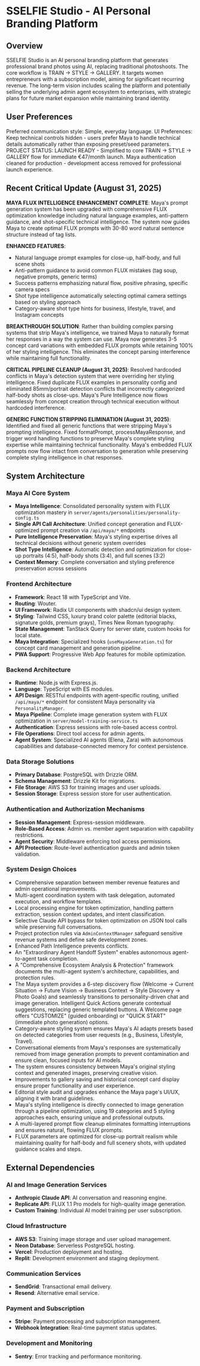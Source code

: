 # SSELFIE Studio - AI Personal Branding Platform

## Overview
SSELFIE Studio is an AI personal branding platform that generates professional brand photos using AI, replacing traditional photoshoots. The core workflow is TRAIN → STYLE → GALLERY. It targets women entrepreneurs with a subscription model, aiming for significant recurring revenue. The long-term vision includes scaling the platform and potentially selling the underlying admin agent ecosystem to enterprises, with strategic plans for future market expansion while maintaining brand identity.

## User Preferences
Preferred communication style: Simple, everyday language.
UI Preferences: Keep technical controls hidden - users prefer Maya to handle technical details automatically rather than exposing preset/seed parameters.
PROJECT STATUS: LAUNCH READY - Simplified to core TRAIN → STYLE → GALLERY flow for immediate €47/month launch. Maya authentication cleaned for production - development access removed for professional launch experience.

## Recent Critical Update (August 31, 2025)
**MAYA FLUX INTELLIGENCE ENHANCEMENT COMPLETE**: Maya's prompt generation system has been upgraded with comprehensive FLUX optimization knowledge including natural language examples, anti-pattern guidance, and shot-specific technical intelligence. The system now guides Maya to create optimal FLUX prompts with 30-80 word natural sentence structure instead of tag lists.

**ENHANCED FEATURES**:
- Natural language prompt examples for close-up, half-body, and full scene shots
- Anti-pattern guidance to avoid common FLUX mistakes (tag soup, negative prompts, generic terms)
- Success patterns emphasizing natural flow, positive phrasing, specific camera specs
- Shot type intelligence automatically selecting optimal camera settings based on styling approach
- Category-aware shot type hints for business, lifestyle, travel, and Instagram concepts

**BREAKTHROUGH SOLUTION**: Rather than building complex parsing systems that strip Maya's intelligence, we trained Maya to naturally format her responses in a way the system can use. Maya now generates 3-5 concept card variations with embedded FLUX prompts while retaining 100% of her styling intelligence. This eliminates the concept parsing interference while maintaining full functionality.

**CRITICAL PIPELINE CLEANUP (August 31, 2025)**: Resolved hardcoded conflicts in Maya's detection system that were overriding her styling intelligence. Fixed duplicate FLUX examples in personality config and eliminated 85mm/portrait detection conflicts that incorrectly categorized half-body shots as close-ups. Maya's Pure Intelligence now flows seamlessly from concept creation through technical execution without hardcoded interference.

**GENERIC FUNCTION STRIPPING ELIMINATION (August 31, 2025)**: Identified and fixed all generic functions that were stripping Maya's prompting intelligence. Fixed formatPrompt, processMayaResponse, and trigger word handling functions to preserve Maya's complete styling expertise while maintaining technical functionality. Maya's embedded FLUX prompts now flow intact from conversation to generation while preserving complete styling intelligence in chat responses.

## System Architecture

### Maya AI Core System
- **Maya Intelligence**: Consolidated personality system with FLUX optimization mastery in `server/agents/personalities/personality-config.ts`
- **Single API Call Architecture**: Unified concept generation and FLUX-optimized prompt creation via `/api/maya/*` endpoints
- **Pure Intelligence Preservation**: Maya's styling expertise drives all technical decisions without generic system overrides
- **Shot Type Intelligence**: Automatic detection and optimization for close-up portraits (4:5), half-body shots (3:4), and full scenes (3:2)
- **Context Memory**: Complete conversation and styling preference preservation across sessions

### Frontend Architecture
- **Framework**: React 18 with TypeScript and Vite.
- **Routing**: Wouter.
- **UI Framework**: Radix UI components with shadcn/ui design system.
- **Styling**: Tailwind CSS, luxury brand color palette (editorial blacks, signature golds, premium grays), Times New Roman typography.
- **State Management**: TanStack Query for server state, custom hooks for local state.
- **Maya Integration**: Specialized hooks (`useMayaGeneration.ts`) for concept card management and generation pipeline.
- **PWA Support**: Progressive Web App features for mobile optimization.

### Backend Architecture
- **Runtime**: Node.js with Express.js.
- **Language**: TypeScript with ES modules.
- **API Design**: RESTful endpoints with agent-specific routing, unified `/api/maya/*` endpoint for consistent Maya personality via `PersonalityManager`.
- **Maya Pipeline**: Complete image generation system with FLUX optimization in `server/model-training-service.ts`
- **Authentication**: Express sessions with role-based access control.
- **File Operations**: Direct tool access for admin agents.
- **Agent System**: Specialized AI agents (Elena, Zara) with autonomous capabilities and database-connected memory for context persistence.

### Data Storage Solutions
- **Primary Database**: PostgreSQL with Drizzle ORM.
- **Schema Management**: Drizzle Kit for migrations.
- **File Storage**: AWS S3 for training images and user uploads.
- **Session Storage**: Express session store for user authentication.

### Authentication and Authorization Mechanisms
- **Session Management**: Express-session middleware.
- **Role-Based Access**: Admin vs. member agent separation with capability restrictions.
- **Agent Security**: Middleware enforcing tool access permissions.
- **API Protection**: Route-level authentication guards and admin token validation.

### System Design Choices
- Comprehensive separation between member revenue features and admin operational improvements.
- Multi-agent coordination system with task delegation, automated execution, and workflow templates.
- Local processing engine for token optimization, handling pattern extraction, session context updates, and intent classification.
- Selective Claude API bypass for token optimization on JSON tool calls while preserving full conversations.
- Project protection rules via `AdminContextManager` safeguard sensitive revenue systems and define safe development zones.
- Enhanced Path Intelligence prevents conflicts.
- An "Extraordinary Agent Handoff System" enables autonomous agent-to-agent task completion.
- A "Comprehensive Ecosystem Analysis & Protection" framework documents the multi-agent system's architecture, capabilities, and protection rules.
- The Maya system provides a 6-step discovery flow (Welcome → Current Situation → Future Vision → Business Context → Style Discovery → Photo Goals) and seamlessly transitions to personality-driven chat and image generation. Intelligent Quick Actions generate contextual suggestions, replacing generic templated buttons. A Welcome page offers "CUSTOMIZE" (guided onboarding) or "QUICK START" (immediate photo generation) options.
- Category-aware styling system ensures Maya's AI adapts presets based on detected categories from user requests (e.g., Business, Lifestyle, Travel).
- Conversational elements from Maya's responses are systematically removed from image generation prompts to prevent contamination and ensure clean, focused inputs for AI models.
- The system ensures consistency between Maya's original styling context and generated images, preserving creative vision.
- Improvements to gallery saving and historical concept card display ensure proper functionality and user experience.
- Editorial style audit and upgrades enhance the Maya page's UI/UX, aligning it with brand guidelines.
- Maya's styling intelligence is directly connected to image generation through a pipeline optimization, using 19 categories and 5 styling approaches each, ensuring unique and professional outputs.
- A multi-layered prompt flow cleanup eliminates formatting interruptions and ensures natural, flowing FLUX prompts.
- FLUX parameters are optimized for close-up portrait realism while maintaining quality for half-body and full scenery shots, with updated guidance scales and steps.

## External Dependencies

### AI and Image Generation Services
- **Anthropic Claude API**: AI conversation and reasoning engine.
- **Replicate API**: FLUX 1.1 Pro models for high-quality image generation.
- **Custom Training**: Individual AI model training per user subscription.

### Cloud Infrastructure
- **AWS S3**: Training image storage and user upload management.
- **Neon Database**: Serverless PostgreSQL hosting.
- **Vercel**: Production deployment and hosting.
- **Replit**: Development environment and staging deployment.

### Communication Services
- **SendGrid**: Transactional email delivery.
- **Resend**: Alternative email service.

### Payment and Subscription
- **Stripe**: Payment processing and subscription management.
- **Webhook Integration**: Real-time payment status updates.

### Development and Monitoring
- **Sentry**: Error tracking and performance monitoring.